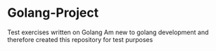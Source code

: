 # Golang-Project
Test exercises written on Golang
Am new to golang development and therefore created this repository for test purposes


